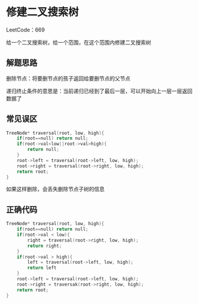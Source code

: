 # 修建二叉搜索树

LeetCode：669

给一个二叉搜索树，给一个范围，在这个范围内修建二叉搜索树

## 解题思路

删除节点：将要删节点的孩子返回给要删节点的父节点

递归终止条件的意思是：当前递归已经到了最后一层，可以开始向上一层一层返回数据了

## 常见误区

```c++
TreeNode* traversal(root, low, high){
    if(root==null) return null;
    if(root->val<low||root->val>high){
        return null;
    }
    root->left = traversal(root->left, low, high);
    root->right = traversal(root->right, low, high);
    return root;
}
```

如果这样删除，会丢失删除节点子树的信息

## 正确代码

```c++
TreeNode* traversal(root, low, high){
    if(root==null) return null;
    if(root->val < low){
        right = traversal(root->right, low, high);
        return right;
    }
    if(root->val > high){
        left = traversal(root->left, low, high);
        return left
    }
    root->left = traversal(root->left, low, high);
    root->right = traversak(root->right, low, high);
    return root;
}
```

